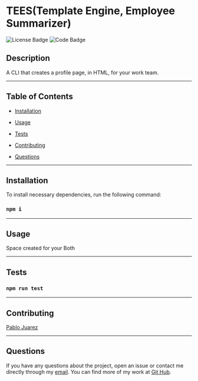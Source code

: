 
  # TEES(Template Engine, Employee Summarizer)
  ![License Badge](https://img.shields.io/badge/License-MIT-blue) ![Code Badge](https://img.shields.io/badge/JavaScript-100%25-green)
  
  ## Description

  A CLI that creates a profile page, in HTML, for your work team.


---
  ## Table of Contents
  
  * [Installation](#installastion)

  * [Usage](#usage)

  * [Tests](#tests)

  * [Contributing](#contributing)

  * [Questions](#questions)


---
  ## Installation

  To install necessary dependencies, run the following command:
  
  ### ```npm i```


---
  ## Usage
 
  Space created for your Both


---  
  ## Tests

  ### ```npm run test```


---  
  ## Contributing

  [Pablo Juarez](https://github.com/pabloivanjuarez)  

  
---  
  ## Questions
  
  If you have any questions about the project, open an issue or contact me directly through my [email](mailto:weekdaypablo@gmail.com).
  You can find more of my work at [Git Hub](https://github.com/pabloivanjuarez).

